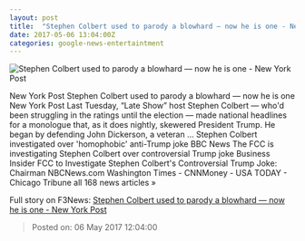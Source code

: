 ```yaml
---
layout: post
title:  "Stephen Colbert used to parody a blowhard — now he is one - New York Post"
date: 2017-05-06 13:04:00Z
categories: google-news-entertaintment
---
```


![Stephen Colbert used to parody a blowhard — now he is one - New York Post](https://thenypost.files.wordpress.com/2017/05/ap17119053437583.jpg?quality=90&strip=all&w=1200)

New York Post Stephen Colbert used to parody a blowhard — now he is one New York Post Last Tuesday, “Late Show” host Stephen Colbert — who'd been struggling in the ratings until the election — made national headlines for a monologue that, as it does nightly, skewered President Trump. He began by defending John Dickerson, a veteran ... Stephen Colbert investigated over 'homophobic' anti-Trump joke BBC News The FCC is investigating Stephen Colbert over controversial Trump joke Business Insider FCC to Investigate Stephen Colbert's Controversial Trump Joke: Chairman NBCNews.com Washington Times - CNNMoney - USA TODAY - Chicago Tribune all 168 news articles »


Full story on F3News: [Stephen Colbert used to parody a blowhard — now he is one - New York Post](http://www.f3nws.com/n/vBSJGG)

> Posted on: 06 May 2017 12:04:00
